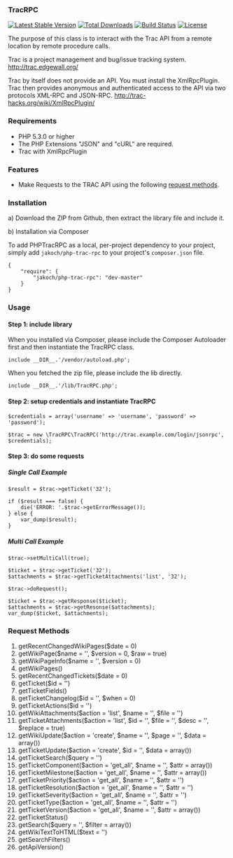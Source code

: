 ### TracRPC

[![Latest Stable Version](https://poser.pugx.org/jakoch/php-trac-rpc/version.png)](https://packagist.org/packages/jakoch/php-trac-rpc)
[![Total Downloads](https://poser.pugx.org/jakoch/php-trac-rpc/d/total.png)](https://packagist.org/packages/jakoch/php-trac-rpc)
[![Build Status](https://travis-ci.org/jakoch/PHPTracRPC.png)](https://travis-ci.org/jakoch/PHPTracRPC)
[![License](https://poser.pugx.org/jakoch/php-trac-rpc/license.png)](https://packagist.org/packages/jakoch/php-trac-rpc)

The purpose of this class is to interact with the Trac API from a remote
location by remote procedure calls.

Trac is a project management and bug/issue tracking system.
http://trac.edgewall.org/

Trac by itself does not provide an API. You must install the XmlRpcPlugin. Trac
then provides anonymous and authenticated access to the API via two protocols
XML-RPC and JSON-RPC.
http://trac-hacks.org/wiki/XmlRpcPlugin/

### Requirements

* PHP 5.3.0 or higher
* The PHP Extensions "JSON" and "cURL" are required.
* Trac with XmlRpcPlugin

### Features

* Make Requests to the TRAC API using the following [request methods](https://github.com/jakoch/PHPTracRPC/blob/master/README.md#request-methods).

### Installation

a) Download the ZIP from Github, then extract the library file and include it.

b) Installation via Composer

To add PHPTracRPC as a local, per-project dependency to your project, simply add `jakoch/php-trac-rpc` to your project's `composer.json` file.

    {
        "require": {
            "jakoch/php-trac-rpc": "dev-master"
        }
    }

### Usage

#### Step 1: include library

When you installed via Composer, please include the Composer Autoloader first and then instantiate the TracRPC class.

```
include __DIR__.'/vendor/autoload.php';
```

When you fetched the zip file, please include the lib directly.

```
include __DIR__.'/lib/TracRPC.php';
```

#### Step 2: setup credentials and instantiate TracRPC

```
$credentials = array('username' => 'username', 'password' => 'password');

$trac = new \TracRPC\TracRPC('http://trac.example.com/login/jsonrpc', $credentials);
```

#### Step 3: do some requests 

##### Single Call Example

```
$result = $trac->getTicket('32');

if ($result === false) {
    die('ERROR: '.$trac->getErrorMessage());
} else {
    var_dump($result);
}
```

##### Multi Call Example

```
$trac->setMultiCall(true);

$ticket = $trac->getTicket('32');
$attachments = $trac->getTicketAttachments('list', '32');

$trac->doRequest();

$ticket = $trac->getResponse($ticket);
$attachments = $trac->getResonse($attachments);
var_dump($ticket, $attachments);
```

### Request Methods

1. getRecentChangedWikiPages($date = 0)
2. getWikiPage($name = '', $version = 0, $raw = true)
3. getWikiPageInfo($name = '', $version = 0)
4. getWikiPages()
5. getRecentChangedTickets($date = 0)
6. getTicket($id = '')
7. getTicketFields()
8. getTicketChangelog($id = '', $when = 0)
9. getTicketActions($id = '')
10. getWikiAttachments($action = 'list', $name = '', $file = '')
11. getTicketAttachments($action = 'list', $id = '', $file = '', $desc = '', $replace = true)
12. getWikiUpdate($action = 'create', $name = '', $page = '', $data = array())
13. getTicketUpdate($action = 'create', $id = '', $data = array())
14. getTicketSearch($query = '')
15. getTicketComponent($action = 'get_all', $name = '', $attr = array())
16. getTicketMilestone($action = 'get_all', $name = '', $attr = array())
17. getTicketPriority($action = 'get_all', $name = '', $attr = '')
18. getTicketResolution($action = 'get_all', $name = '', $attr = '')
19. getTicketSeverity($action = 'get_all', $name = '', $attr = '')
20. getTicketType($action = 'get_all', $name = '', $attr = '')
21. getTicketVersion($action = 'get_all', $name = '', $attr = array())
22. getTicketStatus()
23. getSearch($query = '', $filter = array())
24. getWikiTextToHTML($text = '')
25. getSearchFilters()
26. getApiVersion()
